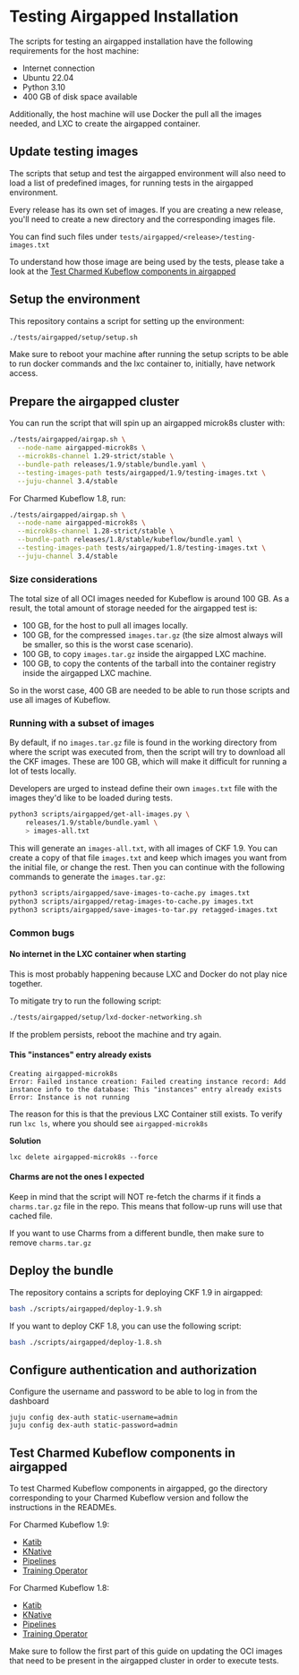 # Testing Airgapped Installation
The scripts for testing an airgapped installation have the following requirements for the host machine:
- Internet connection
- Ubuntu 22.04
- Python 3.10
- 400 GB of disk space available

Additionally, the host machine will use Docker the pull all the images needed, and LXC to create the airgapped container.

## Update testing images

The scripts that setup and test the airgapped environment will also need to load
a list of predefined images, for running tests in the airgapped environment.

Every release has its own set of images. If you are creating a new release, you'll
need to create a new directory and the corresponding images file.

You can find such files under `tests/airgapped/<release>/testing-images.txt`

To understand how those image are being used by the tests, please take a look
at the
[Test Charmed Kubeflow components in airgapped](#test-charmed-kubeflow-components-in-airgapped)

## Setup the environment

This repository contains a script for setting up the environment:
```bash
./tests/airgapped/setup/setup.sh
```

Make sure to reboot your machine after running the setup scripts to be able to run docker commands and the lxc container to, initially, have network access.

## Prepare the airgapped cluster

You can run the script that will spin up an airgapped microk8s cluster with:

```bash
./tests/airgapped/airgap.sh \
  --node-name airgapped-microk8s \
  --microk8s-channel 1.29-strict/stable \
  --bundle-path releases/1.9/stable/bundle.yaml \
  --testing-images-path tests/airgapped/1.9/testing-images.txt \
  --juju-channel 3.4/stable
```

For Charmed Kubeflow 1.8, run:
```bash
./tests/airgapped/airgap.sh \
  --node-name airgapped-microk8s \
  --microk8s-channel 1.28-strict/stable \
  --bundle-path releases/1.8/stable/kubeflow/bundle.yaml \
  --testing-images-path tests/airgapped/1.8/testing-images.txt \
  --juju-channel 3.4/stable
```

### Size considerations

The total size of all OCI images needed for Kubeflow is around 100 GB. As a result, the total amount of storage needed for the airgapped test is:
- 100 GB, for the host to pull all images locally.
- 100 GB, for the compressed `images.tar.gz` (the size almost always will be smaller, so this is the worst case scenario).
- 100 GB, to copy `images.tar.gz` inside the airgapped LXC machine.
- 100 GB, to copy the contents of the tarball into the container registry inside the airgapped LXC machine.

So in the worst case, 400 GB are needed to be able to run those
scripts and use all images of Kubeflow.

### Running with a subset of images

By default, if no `images.tar.gz` file is found in the working directory from where
the script was executed from, then the script will try to download
all the CKF images. These are 100 GB, which will make it difficult for running a
lot of tests locally.

Developers are urged to instead define their own `images.txt` file with the images
they'd like to be loaded during tests.

```bash
python3 scripts/airgapped/get-all-images.py \
    releases/1.9/stable/bundle.yaml \
    > images-all.txt
```

This will generate an `images-all.txt`, with all images of CKF 1.9. You can
create a copy of that file `images.txt` and keep which images you want from
the initial file, or change the rest. Then you can continue with the following
commands to generate the `images.tar.gz`:

```bash
python3 scripts/airgapped/save-images-to-cache.py images.txt
python3 scripts/airgapped/retag-images-to-cache.py images.txt
python3 scripts/airgapped/save-images-to-tar.py retagged-images.txt
```


### Common bugs

#### No internet in the LXC container when starting

This is most probably happening because LXC and Docker do not play nice together.

To mitigate try to run the following script:
```bash
./tests/airgapped/setup/lxd-docker-networking.sh
```
If the problem persists, reboot the machine and try again.


#### This "instances" entry already exists
```
Creating airgapped-microk8s
Error: Failed instance creation: Failed creating instance record: Add instance info to the database: This "instances" entry already exists
Error: Instance is not running
```

The reason for this is that the previous LXC Container still exists. To verify run `lxc ls`, where you should see `airgapped-microk8s`

**Solution**
```
lxc delete airgapped-microk8s --force
```

#### Charms are not the ones I expected

Keep in mind that the script will NOT re-fetch the charms if it finds a
`charms.tar.gz` file in the repo. This means that follow-up runs will use
that cached file.

If you want to use Charms from a different bundle, then make sure to remove
`charms.tar.gz`

## Deploy the bundle
The repository contains a scripts for deploying CKF 1.9 in airgapped:
```bash
bash ./scripts/airgapped/deploy-1.9.sh
```

If you want to deploy CKF 1.8, you can use the following script:
```bash
bash ./scripts/airgapped/deploy-1.8.sh
```

## Configure authentication and authorization
Configure the username and password to be able to log in from the dashboard
```
juju config dex-auth static-username=admin
juju config dex-auth static-password=admin
```

## Test Charmed Kubeflow components in airgapped

To test Charmed Kubeflow components in airgapped, go the directory corresponding to your Charmed Kubeflow version and follow the instructions in the READMEs.

For Charmed Kubeflow 1.9:
* [Katib](./1.9/katib/README.md)
* [KNative](./1.9/knative/README.md)
* [Pipelines](./1.9/pipelines/README.md)
* [Training Operator](./1.9/training/README.md)

For Charmed Kubeflow 1.8:
* [Katib](./1.8/katib/README.md)
* [KNative](./1.8/knative/README.md)
* [Pipelines](./1.8/pipelines/README.md)
* [Training Operator](./1.8/training/README.md)

Make sure to follow the first part of this guide on updating the OCI images that need to be present
in the airgapped cluster in order to execute tests.
